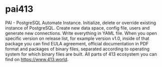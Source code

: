# pai413
PAI - PostgreSQL Automate Instance. Initialize, delete or override existing instance of PostgreSQL. Create new data space, config file, users and generate new connections. Write everything in YAML file. When you open specific version on release list, for example version v1.0, inside of that package you can find EULA agreement, official documentation in PDF format and packages of binary files, separated according to operating system for which binary files are built. All parts of 413 ecosystem you can find on https://www.413.world.
